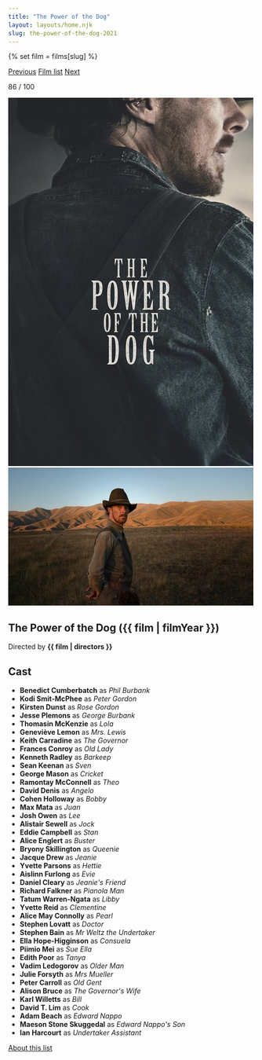 ```yaml
---
title: "The Power of the Dog"
layout: layouts/home.njk
slug: the-power-of-the-dog-2021
---
```


{% set film = films[slug] %}

<nav class="films">
  <a class="prev" href="../the-french-dispatch-2021">Previous</a>
  <a href="../">Film list</a>
  <a class="next" href="../belfast-2021">Next</a>
</nav>

<p>86 / 100</p>

<article class="film">
  <div class="backdrop-and-poster">
    <img class="poster" src="../films/posters/the-power-of-the-dog-2021.jpg" alt="">
    <img class="backdrop" src="../films/backdrops/the-power-of-the-dog-2021.jpg" alt="">
  </div>

  <h1>The Power of the Dog ({{ film | filmYear }})</h1>

  

  <p class="director">
    Directed by <strong>{{ film | directors }}</strong>
  </p>


  <h2>
    Cast
  </h2>
  <ul>
            <li><strong>Benedict Cumberbatch</strong> as <em>Phil Burbank</em></li>
        <li><strong>Kodi Smit-McPhee</strong> as <em>Peter Gordon</em></li>
        <li><strong>Kirsten Dunst</strong> as <em>Rose Gordon</em></li>
        <li><strong>Jesse Plemons</strong> as <em>George Burbank</em></li>
        <li><strong>Thomasin McKenzie</strong> as <em>Lola</em></li>
        <li><strong>Geneviève Lemon</strong> as <em>Mrs. Lewis</em></li>
        <li><strong>Keith Carradine</strong> as <em>The Governor</em></li>
        <li><strong>Frances Conroy</strong> as <em>Old Lady</em></li>
        <li><strong>Kenneth Radley</strong> as <em>Barkeep</em></li>
        <li><strong>Sean Keenan</strong> as <em>Sven</em></li>
        <li><strong>George Mason</strong> as <em>Cricket</em></li>
        <li><strong>Ramontay McConnell</strong> as <em>Theo</em></li>
        <li><strong>David Denis</strong> as <em>Angelo</em></li>
        <li><strong>Cohen Holloway</strong> as <em>Bobby</em></li>
        <li><strong>Max Mata</strong> as <em>Juan</em></li>
        <li><strong>Josh Owen</strong> as <em>Lee</em></li>
        <li><strong>Alistair Sewell</strong> as <em>Jock</em></li>
        <li><strong>Eddie Campbell</strong> as <em>Stan</em></li>
        <li><strong>Alice Englert</strong> as <em>Buster</em></li>
        <li><strong>Bryony Skillington</strong> as <em>Queenie</em></li>
        <li><strong>Jacque Drew</strong> as <em>Jeanie</em></li>
        <li><strong>Yvette Parsons</strong> as <em>Hettie</em></li>
        <li><strong>Aislinn Furlong</strong> as <em>Evie</em></li>
        <li><strong>Daniel Cleary</strong> as <em>Jeanie's Friend</em></li>
        <li><strong>Richard Falkner</strong> as <em>Pianola Man</em></li>
        <li><strong>Tatum Warren-Ngata</strong> as <em>Libby</em></li>
        <li><strong>Yvette Reid</strong> as <em>Clementine</em></li>
        <li><strong>Alice May Connolly</strong> as <em>Pearl</em></li>
        <li><strong>Stephen Lovatt</strong> as <em>Doctor</em></li>
        <li><strong>Stephen Bain</strong> as <em>Mr Weltz the Undertaker</em></li>
        <li><strong>Ella Hope-Higginson</strong> as <em>Consuela</em></li>
        <li><strong>Piimio Mei</strong> as <em>Sue Ella</em></li>
        <li><strong>Edith Poor</strong> as <em>Tanya</em></li>
        <li><strong>Vadim Ledogorov</strong> as <em>Older Man</em></li>
        <li><strong>Julie Forsyth</strong> as <em>Mrs Mueller</em></li>
        <li><strong>Peter Carroll</strong> as <em>Old Gent</em></li>
        <li><strong>Alison Bruce</strong> as <em>The Governor's Wife</em></li>
        <li><strong>Karl Willetts</strong> as <em>Bill</em></li>
        <li><strong>David T. Lim</strong> as <em>Cook</em></li>
        <li><strong>Adam Beach</strong> as <em>Edward Nappo</em></li>
        <li><strong>Maeson Stone Skuggedal</strong> as <em>Edward Nappo's Son</em></li>
        <li><strong>Ian Harcourt</strong> as <em>Undertaker Assistant</em></li>
  </ul>
</article>
<footer>
  <a href="../about">About this list</a>
</footer>
